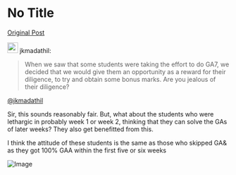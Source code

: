 # No Title

[Original Post](https://discourse.onlinedegree.iitm.ac.in/t/172246/42)

<aside class="quote group-ds-students" data-username="jkmadathil" data-post="34" data-topic="172246">
<div class="title">
<div class="quote-controls"></div>
<img alt="" width="24" height="24" src="https://dub1.discourse-cdn.com/flex013/user_avatar/discourse.onlinedegree.iitm.ac.in/jkmadathil/48/100121_2.png" class="avatar"> jkmadathil:</div>
<blockquote>
<p>When we saw that some students were taking the effort to do GA7, we decided that we would give them an opportunity as a reward for their diligence, to try and obtain some bonus marks. Are you jealous of their diligence?</p>
</blockquote>
</aside>
<p><a class="mention" href="/u/jkmadathil">@jkmadathil</a></p>
<p>Sir, this sounds reasonably fair. But, what about the students who were lethargic in probably week 1 or week 2, thinking that they can solve the GAs of later weeks? They also get benefitted from this.</p>
<p>I think the attitude of these students is the same as those who skipped GA&amp; as they got 100% GAA within the first five or six weeks</p>

![Image](https://dub1.discourse-cdn.com/flex013/user_avatar/discourse.onlinedegree.iitm.ac.in/jkmadathil/48/100121_2.png)